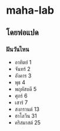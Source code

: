 # maha-lab

## โดยพ่อแปด

### ฝันวันไหน

- อาทิตย์ 1
- จันทร์ 2
- อังคาร 3
- พุธ 4
- พฤหัสบดี 5
- ศุกร์ 6
- เสาร์ 7
- สงกรานต์ 13
- ฮาโลวีน 31
- คริสมาสต์ 25
